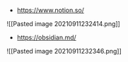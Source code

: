 - https://www.notion.so/

![[Pasted image 20210911232414.png]]

- https://obsidian.md/

![[Pasted image 20210911232346.png]]